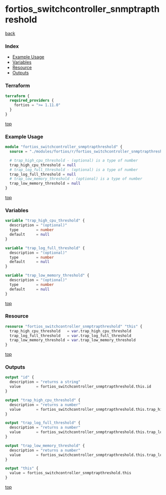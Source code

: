 # fortios_switchcontroller_snmptrapthreshold

[back](../fortios.md)

### Index

- [Example Usage](#example-usage)
- [Variables](#variables)
- [Resource](#resource)
- [Outputs](#outputs)

### Terraform

```terraform
terraform {
  required_providers {
    fortios = ">= 1.11.0"
  }
}
```

[top](#index)

### Example Usage

```terraform
module "fortios_switchcontroller_snmptrapthreshold" {
  source = "./modules/fortios/r/fortios_switchcontroller_snmptrapthreshold"

  # trap_high_cpu_threshold - (optional) is a type of number
  trap_high_cpu_threshold = null
  # trap_log_full_threshold - (optional) is a type of number
  trap_log_full_threshold = null
  # trap_low_memory_threshold - (optional) is a type of number
  trap_low_memory_threshold = null
}
```

[top](#index)

### Variables

```terraform
variable "trap_high_cpu_threshold" {
  description = "(optional)"
  type        = number
  default     = null
}

variable "trap_log_full_threshold" {
  description = "(optional)"
  type        = number
  default     = null
}

variable "trap_low_memory_threshold" {
  description = "(optional)"
  type        = number
  default     = null
}
```

[top](#index)

### Resource

```terraform
resource "fortios_switchcontroller_snmptrapthreshold" "this" {
  trap_high_cpu_threshold   = var.trap_high_cpu_threshold
  trap_log_full_threshold   = var.trap_log_full_threshold
  trap_low_memory_threshold = var.trap_low_memory_threshold
}
```

[top](#index)

### Outputs

```terraform
output "id" {
  description = "returns a string"
  value       = fortios_switchcontroller_snmptrapthreshold.this.id
}

output "trap_high_cpu_threshold" {
  description = "returns a number"
  value       = fortios_switchcontroller_snmptrapthreshold.this.trap_high_cpu_threshold
}

output "trap_log_full_threshold" {
  description = "returns a number"
  value       = fortios_switchcontroller_snmptrapthreshold.this.trap_log_full_threshold
}

output "trap_low_memory_threshold" {
  description = "returns a number"
  value       = fortios_switchcontroller_snmptrapthreshold.this.trap_low_memory_threshold
}

output "this" {
  value = fortios_switchcontroller_snmptrapthreshold.this
}
```

[top](#index)
